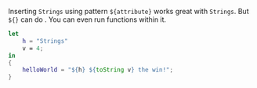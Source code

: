 Inserting `Strings` using pattern `${attribute}` works great with `Strings`. But `${}` can do . You can even run functions within it.

```nix
let 
	h = "Strings"
	v = 4;
in
{
	helloWorld = "${h} ${toString v} the win!";
}
```
